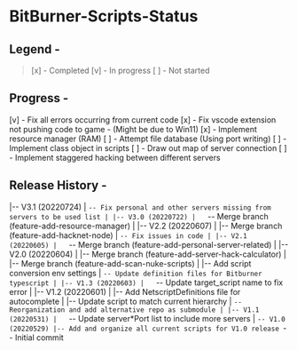# BitBurner-Scripts-Status

## Legend - 
> [x] - Completed
> [v] - In progress
> [ ] - Not started

## Progress - 
[v] - Fix all errors occurring from current code
[x] - Fix vscode extension not pushing code to game - (Might be due to Win11)
[x] - Implement resource manager (RAM)
[ ] - Attempt file database (Using port writing)
[ ] - Implement class object in scripts
[ ] - Draw out map of server connection
[ ] - Implement staggered hacking between different servers

## Release History -
|-- V3.1 (20220724)
|   `-- Fix personal and other servers missing from servers to be used list
|
|-- V3.0 (20220722)
|   `-- Merge branch (feature-add-resource-manager)
|
|-- V2.2 (20220607)
|   |-- Merge branch (feature-add-hacknet-node)
|   `-- Fix issues in code
|
|-- V2.1 (20220605)
|   `-- Merge branch (feature-add-personal-server-related)
|
|-- V2.0 (20220604)
|   |-- Merge branch (feature-add-server-hack-calculator)
|   |-- Merge branch (feature-add-scan-nuke-scripts)
|   |-- Add script conversion env settings
|   `-- Update definition files for Bitburner typescript
|
|-- V1.3 (20220603)
|   `-- Update target_script name to fix error
|
|-- V1.2 (20220601)
|   |-- Add NetscriptDefinitions file for autocomplete
|   |-- Update script to match current hierarchy
|   `-- Reorganization and add alternative repo as submodule
|
|-- V1.1 (20220531)
|   `-- Update server*Port list to include more servers
|
`-- V1.0 (20220529)
    |-- Add and organize all current scripts for V1.0 release
    `-- Initial commit